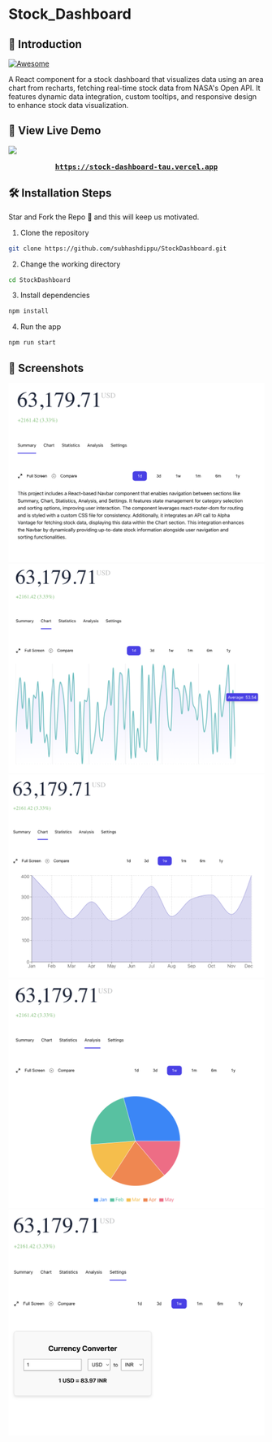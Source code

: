 # Stock_Dashboard

## 📌 Introduction

[![Awesome](https://awesome.re/badge.svg)](https://awesome.re)

A React component for a stock dashboard that visualizes data using an area chart from recharts, fetching real-time stock data from NASA's Open API. It features dynamic data integration, custom tooltips, and responsive design to enhance stock data visualization.

## 🚀 View Live Demo

<img src="https://img.shields.io/badge/website-up-greene" />

<pre><center><a href="https://stock-dashboard-tau.vercel.app"><b>https://stock-dashboard-tau.vercel.app</b></a></center></pre>

## 🛠️ Installation Steps

Star and Fork the Repo 🌟 and this will keep us motivated.

1. Clone the repository

```bash
git clone https://github.com/subhashdippu/StockDashboard.git
```

2. Change the working directory

```bash
cd StockDashboard
```

3. Install dependencies

```bash
npm install
```

4. Run the app

```bash
npm run start
```

## 📸 Screenshots

<img src="./public/Readme/Screenshot1.png"/>
<img src="./public/Readme/Screenshot2.png"/>
<img src="./public/Readme/Screenshot3.png"/>
<img src="./public/Readme/Screenshot4.png"/>
<img src="./public/Readme/Screenshot5.png"/>
